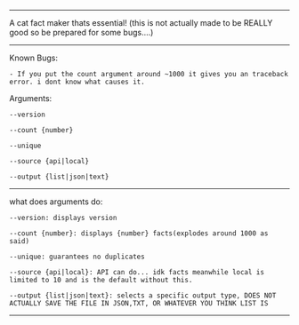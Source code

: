 --------------------------------------
A cat fact maker thats essential!
(this is not actually made to be REALLY good so be prepared for some bugs....)

--------------------------------------
Known Bugs:

    - If you put the count argument around ~1000 it gives you an traceback error. i dont know what causes it.

Arguments:

    --version

    --count {number}

    --unique

    --source {api|local}

    --output {list|json|text}

--------------------------------------
what does arguments do:

    --version: displays version

    --count {number}: displays {number} facts(explodes around 1000 as said)

    --unique: guarantees no duplicates

    --source {api|local}: API can do... idk facts meanwhile local is limited to 10 and is the default without this.

    --output {list|json|text}: selects a specific output type, DOES NOT ACTUALLY SAVE THE FILE IN JSON,TXT, OR WHATEVER YOU THINK LIST IS
    
--------------------------------------